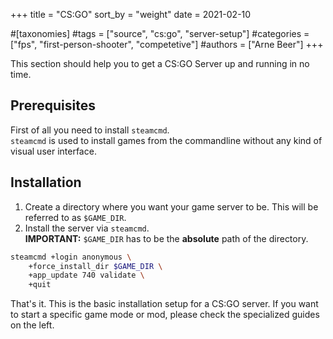 +++
title = "CS:GO"
sort_by = "weight"
date = 2021-02-10

#[taxonomies]
#tags = ["source", "cs:go", "server-setup"]
#categories = ["fps", "first-person-shooter", "competetive"]
#authors = ["Arne Beer"]
+++

This section should help you to get a CS:GO Server up and running in no time.

## Prerequisites

First of all you need to install `steamcmd`.  
`steamcmd` is used to install games from the commandline without any kind of visual user interface.

## Installation

1. Create a directory where you want your game server to be. This will be referred to as `$GAME_DIR`.
1. Install the server via `steamcmd`.  
   **IMPORTANT:** `$GAME_DIR` has to be the **absolute** path of the directory.

```bash
steamcmd +login anonymous \
    +force_install_dir $GAME_DIR \
    +app_update 740 validate \
    +quit
```

That's it. This is the basic installation setup for a CS:GO server.
If you want to start a specific game mode or mod, please check the specialized guides on the left.

